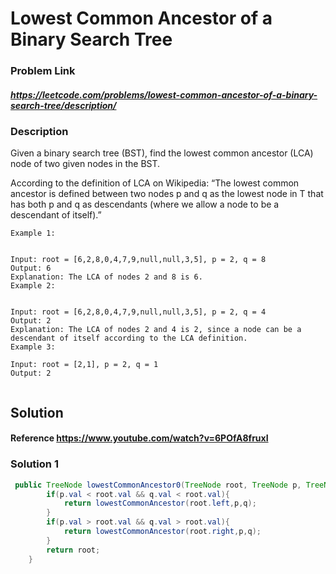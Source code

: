 
# Lowest Common Ancestor of a Binary Search Tree

### Problem Link 
##### https://leetcode.com/problems/lowest-common-ancestor-of-a-binary-search-tree/description/
### Description
Given a binary search tree (BST), find the lowest common ancestor (LCA) node of two given nodes in the BST.

According to the definition of LCA on Wikipedia: “The lowest common ancestor is defined between two nodes p and q as the lowest node in T that has both p and q as descendants (where we allow a node to be a descendant of itself).”
```
Example 1:


Input: root = [6,2,8,0,4,7,9,null,null,3,5], p = 2, q = 8
Output: 6
Explanation: The LCA of nodes 2 and 8 is 6.
Example 2:


Input: root = [6,2,8,0,4,7,9,null,null,3,5], p = 2, q = 4
Output: 2
Explanation: The LCA of nodes 2 and 4 is 2, since a node can be a descendant of itself according to the LCA definition.
Example 3:

Input: root = [2,1], p = 2, q = 1
Output: 2
 
```

## Solution 
#### Reference https://www.youtube.com/watch?v=6POfA8fruxI

### Solution 1
```java
 public TreeNode lowestCommonAncestor0(TreeNode root, TreeNode p, TreeNode q) {
        if(p.val < root.val && q.val < root.val){
            return lowestCommonAncestor(root.left,p,q);
        }
        if(p.val > root.val && q.val > root.val){
            return lowestCommonAncestor(root.right,p,q);
        }
        return root;
    }

```

